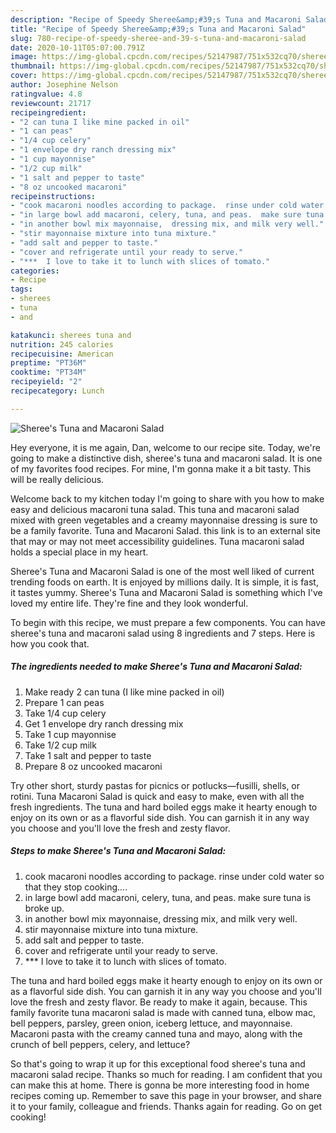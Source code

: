 ```yaml
---
description: "Recipe of Speedy Sheree&amp;#39;s Tuna and Macaroni Salad"
title: "Recipe of Speedy Sheree&amp;#39;s Tuna and Macaroni Salad"
slug: 780-recipe-of-speedy-sheree-and-39-s-tuna-and-macaroni-salad
date: 2020-10-11T05:07:00.791Z
image: https://img-global.cpcdn.com/recipes/52147987/751x532cq70/sherees-tuna-and-macaroni-salad-recipe-main-photo.jpg
thumbnail: https://img-global.cpcdn.com/recipes/52147987/751x532cq70/sherees-tuna-and-macaroni-salad-recipe-main-photo.jpg
cover: https://img-global.cpcdn.com/recipes/52147987/751x532cq70/sherees-tuna-and-macaroni-salad-recipe-main-photo.jpg
author: Josephine Nelson
ratingvalue: 4.8
reviewcount: 21717
recipeingredient:
- "2 can tuna I like mine packed in oil"
- "1 can peas"
- "1/4 cup celery"
- "1 envelope dry ranch dressing mix"
- "1 cup mayonnise"
- "1/2 cup milk"
- "1 salt and pepper to taste"
- "8 oz uncooked macaroni"
recipeinstructions:
- "cook macaroni noodles according to package.  rinse under cold water so that they stop cooking...."
- "in large bowl add macaroni, celery, tuna, and peas.  make sure tuna is broke up."
- "in another bowl mix mayonnaise,  dressing mix, and milk very well."
- "stir mayonnaise mixture into tuna mixture."
- "add salt and pepper to taste."
- "cover and refrigerate until your ready to serve."
- "***  I love to take it to lunch with slices of tomato."
categories:
- Recipe
tags:
- sherees
- tuna
- and

katakunci: sherees tuna and 
nutrition: 245 calories
recipecuisine: American
preptime: "PT36M"
cooktime: "PT34M"
recipeyield: "2"
recipecategory: Lunch

---
```



![Sheree&#39;s Tuna and Macaroni Salad](https://img-global.cpcdn.com/recipes/52147987/751x532cq70/sherees-tuna-and-macaroni-salad-recipe-main-photo.jpg)

Hey everyone, it is me again, Dan, welcome to our recipe site. Today, we're going to make a distinctive dish, sheree&#39;s tuna and macaroni salad. It is one of my favorites food recipes. For mine, I'm gonna make it a bit tasty. This will be really delicious.

Welcome back to my kitchen today I&#39;m going to share with you how to make easy and delicious macaroni tuna salad. This tuna and macaroni salad mixed with green vegetables and a creamy mayonnaise dressing is sure to be a family favorite. Tuna and Macaroni Salad. this link is to an external site that may or may not meet accessibility guidelines. Tuna macaroni salad holds a special place in my heart.

Sheree&#39;s Tuna and Macaroni Salad is one of the most well liked of current trending foods on earth. It is enjoyed by millions daily. It is simple, it is fast, it tastes yummy. Sheree&#39;s Tuna and Macaroni Salad is something which I've loved my entire life. They're fine and they look wonderful.


To begin with this recipe, we must prepare a few components. You can have sheree&#39;s tuna and macaroni salad using 8 ingredients and 7 steps. Here is how you cook that.

<!--inarticleads1-->

##### The ingredients needed to make Sheree&#39;s Tuna and Macaroni Salad:

1. Make ready 2 can tuna (I like mine packed in oil)
1. Prepare 1 can peas
1. Take 1/4 cup celery
1. Get 1 envelope dry ranch dressing mix
1. Take 1 cup mayonnise
1. Take 1/2 cup milk
1. Take 1 salt and pepper to taste
1. Prepare 8 oz uncooked macaroni


Try other short, sturdy pastas for picnics or potlucks—fusilli, shells, or rotini. Tuna Macaroni Salad is quick and easy to make, even with all the fresh ingredients. The tuna and hard boiled eggs make it hearty enough to enjoy on its own or as a flavorful side dish. You can garnish it in any way you choose and you&#39;ll love the fresh and zesty flavor. 

<!--inarticleads2-->

##### Steps to make Sheree&#39;s Tuna and Macaroni Salad:

1. cook macaroni noodles according to package.  rinse under cold water so that they stop cooking....
1. in large bowl add macaroni, celery, tuna, and peas.  make sure tuna is broke up.
1. in another bowl mix mayonnaise,  dressing mix, and milk very well.
1. stir mayonnaise mixture into tuna mixture.
1. add salt and pepper to taste.
1. cover and refrigerate until your ready to serve.
1. ***  I love to take it to lunch with slices of tomato.


The tuna and hard boiled eggs make it hearty enough to enjoy on its own or as a flavorful side dish. You can garnish it in any way you choose and you&#39;ll love the fresh and zesty flavor. Be ready to make it again, because. This family favorite tuna macaroni salad is made with canned tuna, elbow mac, bell peppers, parsley, green onion, iceberg lettuce, and mayonnaise. Macaroni pasta with the creamy canned tuna and mayo, along with the crunch of bell peppers, celery, and lettuce? 

So that's going to wrap it up for this exceptional food sheree&#39;s tuna and macaroni salad recipe. Thanks so much for reading. I am confident that you can make this at home. There is gonna be more interesting food in home recipes coming up. Remember to save this page in your browser, and share it to your family, colleague and friends. Thanks again for reading. Go on get cooking!
